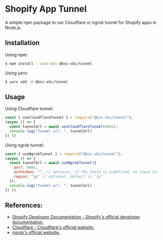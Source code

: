 # Shopify App Tunnel
A simple npm package to run Cloudflare or ngrok tunnel for Shopify apps in Node.js.

## Installation
Using npm:
```bash
$ npm install --save-dev @bss-sbc/tunnel
```

Using yarn:
```bash
$ yarn add -D @bss-sbc/tunnel
```

## Usage
Using Cloudflare tunnel:
```javascript
const { useCloudflareTunnel } = require("@bss-sbc/tunnel");
(async () => {
  const tunnelUrl = await useCloudflareTunnel(8001);
  console.log("Tunnel url: ", tunnelUrl)
}) ()
```

Using ngrok tunnel:
```javascript
const { useNgrokTunnel } = require("@bss-sbc/tunnel");
(async () => {
  const tunnelUrl = await useNgrokTunnel({
    port: 8001,
    authtoken: "", // optional, if the field is undefined, an input promt will appear to enter the token and store it for later use.
    region: "jp" // optional, default is "jp"
  });
  console.log("Tunnel url: ", tunnelUrl)
}) ()
```

## References:
- <a href="https://shopify.dev/">Shopify Developer Documentation - Shopify's official developer documentation.</a>
- <a href="https://www.cloudflare.com/">Cloudflare - Cloudflare's official website.</a>
- <a href="https://ngrok.com/">ngrok's official website.</a>

